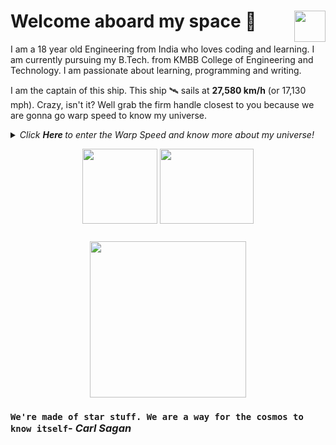# Welcome aboard my space <img align="right" src="https://media.giphy.com/media/LmNwrBhejkK9EFP504/giphy.gif" width="50" height="50" />🚀

I am a 18 year old Engineering from India who loves coding and learning. I am currently pursuing my B.Tech. from KMBB College of Engineering and Technology. I am passionate about learning, programming and writing.

I am the captain of this ship. This ship 🛰️ sails at __27,580 km/h__ (or 17,130 mph). Crazy, isn't it? Well grab the firm handle closest to you because we are gonna go warp speed to know my universe.
  
<details>
  <summary><i> Click <b> Here </b> to enter the Warp Speed and know more about my universe! </i>
<p align="center">  
  <img align="middle" src="https://media.giphy.com/media/26uf9QPzzlKPvQG5O/giphy.gif" width="120" height="120" />
  <img align="middle" src="https://media.giphy.com/media/USt6UttIL6e8hsK5Q7/giphy.gif" width="150" height="120" /> 
</p> </summary>  




<p align="center">
  <img align="right" src="https://media.giphy.com/media/j2NDJZct5aXPzQItQ9/giphy.gif" width="300" height="300" />
</p>

- 🌌 - Currently pursuing a Bachelor of Technology (B. Tech.) in Computer Science and Engineering at [KMBB College of Engineering and Technology, Khordha](https://www.kmbb.in).
- 🔭 I’m currently learning __Cyber Security__
- 👯 I’m looking to collaborate on any projects related to (but not limited to) Automation and Scripting, Desktop Application Development, and Game Development
- ✨ Pronouns: He/him
- 🛸 Fun fact: I can code without coffee
- 🎼 Hobbies: [Writing blogs](https://medium.com/@sayampradhan) (AI, Knowledge, Experience, etc.), watching Anime, connecting with people, photography and learning new things

![Sayam's github stats](https://github-readme-stats.vercel.app/api?username=sayampradhan&show_icons=true&hide_border=true)

We have sped and warped through my universe. Want to unveil your own universe? Contact me at: <a href="https://www.linkedin.com/in/sayam-pradhan">
  <img align="right" alt="LinkedIn" width="30px" src="https://cdn.jsdelivr.net/npm/simple-icons@3.1.0/icons/linkedin.svg" />
</a>
<a href="https://medium.com/@sayampradhan">
  <img align="right" alt="Twitter" width="30px" src="https://cdn.jsdelivr.net/npm/simple-icons@3.1.0/icons/medium.svg" />
</a>
<a href="mailto:sayam@duck.com">
  <img align="right" alt="Gmail" width="30px" src="https://cdn.jsdelivr.net/npm/simple-icons@3.1.0/icons/gmail.svg" />
</a>
</details>

<p align="center">
<img align="middle" src="https://media.giphy.com/media/26AHqZycSplGWWPAI/giphy.gif" width="250" height="250" />
</p>

### `We're made of star stuff. We are a way for the cosmos to know itself`- _Carl Sagan_

